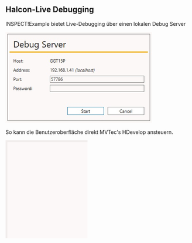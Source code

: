 ## Halcon-Live Debugging

INSPECT!Example bietet Live-Debugging über einen lokalen Debug Server

![](./img/Product_Presentation_01.jpg)

So kann die Benutzeroberfläche direkt MVTec's HDevelop ansteuern.

![](./img/Product_Presentation_01.gif)